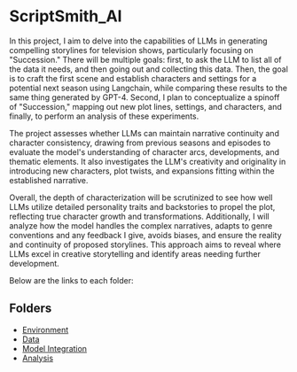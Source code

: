 # ScriptSmith_AI

In this project, I aim to delve into the capabilities of LLMs in generating compelling storylines for television shows, particularly focusing on "Succession." There will be multiple goals: first, to ask the LLM to list all of the data it needs, and then going out and collecting this data. Then, the goal is to craft the first scene and establish characters and settings for a potential next season using Langchain, while comparing these results to the same thing generated by GPT-4. Second, I plan to conceptualize a spinoff of "Succession," mapping out new plot lines, settings, and characters, and finally, to perform an analysis of these experiments.

The project assesses whether LLMs can maintain narrative continuity and character consistency, drawing from previous seasons and episodes to evaluate the model's understanding of character arcs, developments, and thematic elements. It also investigates the LLM's creativity and originality in introducing new characters, plot twists, and expansions fitting within the established narrative.

Overall, the depth of characterization will be scrutinized to see how well LLMs utilize detailed personality traits and backstories to propel the plot, reflecting true character growth and transformations. Additionally, I will analyze how the model handles the complex narratives, adapts to genre conventions and any feedback I give, avoids biases, and ensure the reality and continuity of proposed storylines. This approach aims to reveal where LLMs excel in creative storytelling and identify areas needing further development.

Below are the links to each folder:


## Folders

- [Environment](./Environment)
- [Data](./Data/)
- [Model Integration](./Model_Integration)
- [Analysis](./Analysis/)




